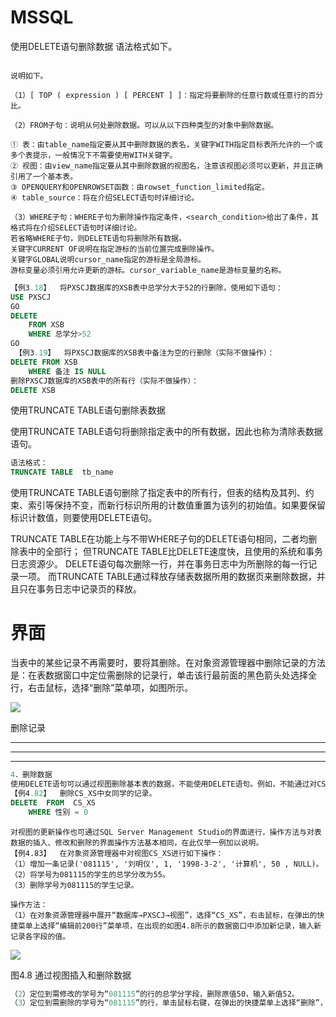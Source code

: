 # MSSQL

使用DELETE语句删除数据
语法格式如下。

```sql

```

```
说明如下。

（1）[ TOP ( expression ) [ PERCENT ] ]：指定将要删除的任意行数或任意行的百分比。

（2）FROM子句：说明从何处删除数据。可以从以下四种类型的对象中删除数据。

① 表：由table_name指定要从其中删除数据的表名，关键字WITH指定目标表所允许的一个或多个表提示，一般情况下不需要使用WITH关键字。
② 视图：由view_name指定要从其中删除数据的视图名，注意该视图必须可以更新，并且正确引用了一个基本表。
③ OPENQUERY和OPENROWSET函数：由rowset_function_limited指定。
④ table_source：将在介绍SELECT语句时详细讨论。

（3）WHERE子句：WHERE子句为删除操作指定条件，<search_condition>给出了条件，其格式将在介绍SELECT语句时详细讨论。
若省略WHERE子句，则DELETE语句将删除所有数据。
关键字CURRENT OF说明在指定游标的当前位置完成删除操作。
关键字GLOBAL说明cursor_name指定的游标是全局游标。
游标变量必须引用允许更新的游标。cursor_variable_name是游标变量的名称。

```

```sql
【例3.18】  将PXSCJ数据库的XSB表中总学分大于52的行删除，使用如下语句：
USE PXSCJ
GO
DELETE  
	FROM XSB
	WHERE 总学分>52
GO
 【例3.19】  将PXSCJ数据库的XSB表中备注为空的行删除（实际不做操作）：
DELETE FROM XSB
	WHERE 备注 IS NULL
删除PXSCJ数据库的XSB表中的所有行（实际不做操作）：
DELETE XSB


```

使用TRUNCATE TABLE语句删除表数据

使用TRUNCATE TABLE语句将删除指定表中的所有数据，因此也称为清除表数据语句。

```sql
语法格式：
TRUNCATE TABLE  tb_name
```

使用TRUNCATE TABLE语句删除了指定表中的所有行，但表的结构及其列、约束、索引等保持不变，而新行标识所用的计数值重置为该列的初始值。如果要保留标识计数值，则要使用DELETE语句。

TRUNCATE TABLE在功能上与不带WHERE子句的DELETE语句相同，二者均删除表中的全部行；
但TRUNCATE TABLE比DELETE速度快，且使用的系统和事务日志资源少。
DELETE语句每次删除一行，并在事务日志中为所删除的每一行记录一项。
而TRUNCATE TABLE通过释放存储表数据所用的数据页来删除数据，并且只在事务日志中记录页的释放。









# 界面

当表中的某些记录不再需要时，要将其删除。在对象资源管理器中删除记录的方法是：在表数据窗口中定位需删除的记录行，单击该行最前面的黑色箭头处选择全行，右击鼠标，选择“删除”菜单项，如图所示。

![](https://cdn.jsdelivr.net/gh/ZanderZhao/img20/file/20200121235825.png)

删除记录







----------

-----------

-----------



```sql
4．删除数据
使用DELETE语句可以通过视图删除基本表的数据，不能使用DELETE语句。例如，不能通过对CS_KC视图执行DELETE语句而删除与之相关的基本表XSB及CJB表的数据。
【例4.82】  删除CS_XS中女同学的记录。
DELETE  FROM  CS_XS 
	WHERE 性别 = 0

```

```
对视图的更新操作也可通过SQL Server Management Studio的界面进行，操作方法与对表数据的插入、修改和删除的界面操作方法基本相同，在此仅举一例加以说明。
【例4.83】  在对象资源管理器中对视图CS_XS进行如下操作：
（1）增加一条记录('081115', '刘明仪', 1, '1998-3-2', '计算机', 50 , NULL)。
（2）将学号为081115的学生的总学分改为55。
（3）删除学号为081115的学生记录。
```

```
操作方法：
（1）在对象资源管理器中展开“数据库→PXSCJ→视图”，选择“CS_XS”，右击鼠标，在弹出的快捷菜单上选择“编辑前200行”菜单项，在出现的如图4.8所示的数据窗口中添加新记录，输入新记录各字段的值。
```

![](https://cdn.jsdelivr.net/gh/ZanderZhao/img20/file/20200121235826.png)

图4.8  通过视图插入和删除数据

```sql
（2）定位到需修改的学号为“081115”的行的总学分字段，删除原值50，输入新值52。
（3）定位到需删除的学号为“081115”的行，单击鼠标右键，在弹出的快捷菜单上选择“删除”，弹出“确认删除”对话框，在其中单击“是”按钮完成删除操作。
```



















